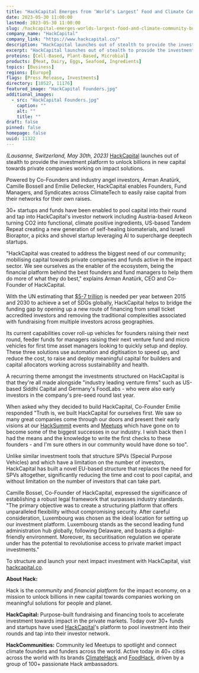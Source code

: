 ```yaml
---
title: "HackCapital Emerges from ‘World’s Largest’ Food and Climate Community to Build Platform for Sustainable Finance"
date: 2023-05-30 11:00:00
lastmod: 2023-05-30 11:00:00
slug: /hackcapital-emerges-worlds-largest-food-and-climate-community-build-platform-sustainable
company_name: "HackCapital"
company_link: "https://www.hackcapital.co/"
description: "HackCapital launches out of stealth to provide the investment platform to unlock billions in new capital towards private companies working on impact solutions."
excerpt: "HackCapital launches out of stealth to provide the investment platform to unlock billions in new capital towards private companies working on impact solutions."
proteins: [Cell-Based, Plant-Based, Microbial]
products: [Meat, Dairy, Eggs, Seafood, Ingredients]
topics: [Business]
regions: [Europe]
flags: [Press Release, Investments]
directory: [10527, 11176]
featured_image: "HackCapital Founders.jpg"
additional_images:
  - src: "HackCapital Founders.jpg"
    caption: ""
    alt: ""
    title: ""
draft: false
pinned: false
homepage: false
uuid: 11322
---
```

*(Lausanne, Switzerland, May 30th, 2023)*
[HackCapital](https://www.hackcapital.co) launches out of stealth to
provide the investment platform to unlock billions in new capital
towards private companies working on impact solutions.

Powered by Co-Founders and industry angel investors, Arman Anatürk,
Camille Bossell and Emilie Dellecker, HackCapital enables Founders, Fund
Managers, and Syndicates across ClimateTech to easily raise capital from
their networks for their own raises.

30+ startups and funds have been enabled to pool capital into their
round and tap into HackCapital's investor network including
Austria-based Arkeon turning CO2 into functional, climate positive
ingredients, US-based Tandem Repeat creating a new generation of
self-healing biomaterials, and Israeli Bioraptor, a picks and shovel
startup leveraging AI to supercharge deeptech startups.

"HackCapital was created to address the biggest need of our community;
mobilising capital towards private companies and funds active in the
impact sector. We see ourselves as the enabler of the ecosystem, being
the financial platform behind the best founders and fund managers to
help them do more of what they do best," explains Arman Anatürk, CEO and
Co-Founder of HackCapital.

With the UN estimating that [\$5-7
trillion](https://www.unepfi.org/positive-impact-2/#:~:text=An%20estimated%20%245%2D7%20trillion,address%20the%20SDGs%20financing%20gap.)
is needed per year between 2015 and 2030 to achieve a set of SDGs
globally, HackCapital helps to bridge the funding gap by opening up a
new route of financing from small ticket accredited investors and
removing the traditional complexities associated with fundraising from
multiple investors across geographies.

Its current capabilities cover roll-up vehicles for founders raising
their next round, feeder funds for managers raising their next venture
fund and micro vehicles for first time asset managers looking to quickly
setup and deploy. These three solutions use automation and digitisation
to speed up, and reduce the cost, to raise and deploy meaningful capital
for builders and capital allocators working across sustainability and
health.

A recurring theme amongst the investments structured on HackCapital is
that they're all made alongside "industry leading venture firms" such as
US-based Siddhi Capital and Germany's FoodLabs - who were also early
investors in the company's pre-seed round last year.

When asked why they decided to build HackCapital, Co-Founder Emilie
responded "Truth is, we built HackCapital for ourselves first. We saw so
many great companies come through our doors and present their early
visions at our [HackSummit](https://www.hacksummit.co) events and
[Meetups](https://foodhack.global/events/meetups) which have gone on to
become some of the biggest successes in our industry. I wish back then I
had the means and the knowledge to write the first checks to these
founders - and I'm sure others in our community would have done so too".

Unlike similar investment tools that structure SPVs (Special Purpose
Vehicles) and which have a limitation on the number of investors,
HackCapital has built a novel EU-based structure that replaces the need
for SPVs altogether, significantly reducing the time and cost to pool
capital, and without limitation on the number of investors that can take
part.

Camille Bossel, Co-Founder of HackCapital, expressed the significance of
establishing a robust legal framework that surpasses industry standards.
"The primary objective was to create a structuring platform that offers
unparalleled flexibility without compromising security. After careful
consideration, Luxembourg was chosen as the ideal location for setting
up our investment platform. Luxembourg stands as the second leading fund
administration hub globally, following Delaware, and boasts a
digital-friendly environment. Moreover, its securitisation regulation we
operate under has the potential to revolutionise access to private
market impact investments."

To structure and launch your next impact investment with HackCapital,
visit [hackcapital.co](https://www.hackcapital.co).

**About Hack:**

Hack is the *community* and *financial platform* for the impact economy,
on a mission to unlock billions in new capital towards companies working
on meaningful solutions for people and planet.

**HackCapital:** Purpose-built fundraising and financing tools to
accelerate investment towards impact in the private markets. Today over
30+ funds and startups have used
[HackCapital](https://www.hackcapital.co)'s platform to pool investment
into their rounds and tap into their investor network.

**HackCommunities:** Community led Meetups to spotlight and connect
climate founders and funders across the world. Active today in 40+
cities across the world with its brands
[ClimateHack](https://climate-hack.beehiiv.com/) and
[FoodHack](https://foodhack.global/), driven by a group of 100+
passionate Hack ambassadors.
